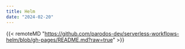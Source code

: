 ```yaml
---
title: Helm
date: "2024-02-20"
---
```


{{< remoteMD "https://github.com/parodos-dev/serverless-workflows-helm/blob/gh-pages/README.md?raw=true" >}}
